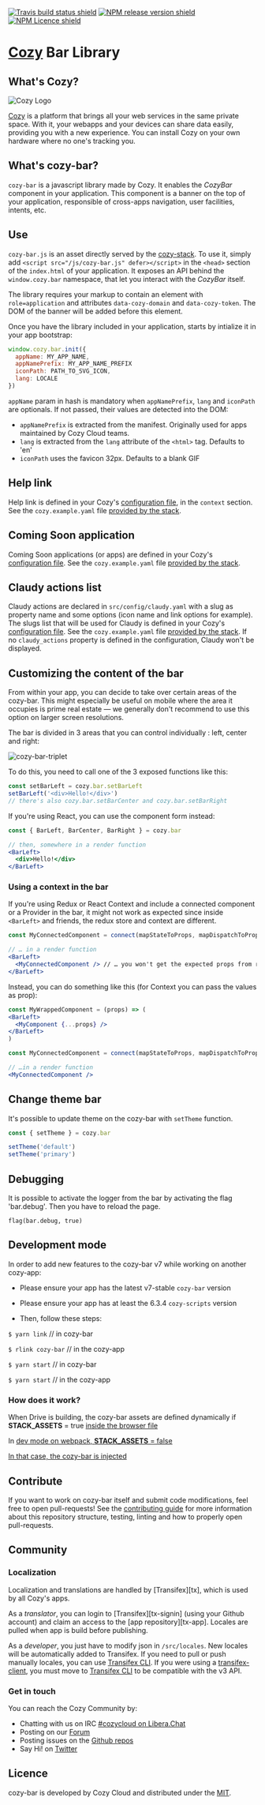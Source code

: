 [![Travis build status shield](https://img.shields.io/travis/cozy/cozy-bar/master.svg)](https://travis-ci.org/cozy/cozy-bar)
[![NPM release version shield](https://img.shields.io/npm/v/cozy-bar.svg)](https://www.npmjs.com/package/cozy-bar)
[![NPM Licence shield](https://img.shields.io/npm/l/cozy-bar.svg)](https://github.com/cozy/cozy-bar/blob/master/LICENSE)


# [Cozy] Bar Library

## What's Cozy?

![Cozy Logo](https://cdn.rawgit.com/cozy/cozy-guidelines/master/templates/cozy_logo_small.svg)

[Cozy] is a platform that brings all your web services in the same private space.  With it, your webapps and your devices can share data easily, providing you with a new experience. You can install Cozy on your own hardware where no one's tracking you.


## What's cozy-bar?

`cozy-bar` is a javascript library made by Cozy. It enables the _CozyBar_ component in your application. This component is a banner on the top of your application, responsible of cross-apps navigation, user facilities, intents, etc.


## Use

`cozy-bar.js` is an asset directly served by the [cozy-stack](https://github.com/cozy/cozy-stack). To use it, simply add `<script src="/js/cozy-bar.js" defer></script>` in the `<head>` section of the `index.html` of your application. It exposes an API behind the `window.cozy.bar` namespace, that let you interact with the _CozyBar_ itself.

The library requires your markup to contain an element with `role=application` and attributes `data-cozy-domain` and `data-cozy-token`. The DOM of the banner will be added before this element.


Once you have the library included in your application, starts by intialize it in your app bootstrap:

```js
window.cozy.bar.init({
  appName: MY_APP_NAME,
  appNamePrefix: MY_APP_NAME_PREFIX
  iconPath: PATH_TO_SVG_ICON,
  lang: LOCALE
})
```

`appName` param in hash is mandatory when `appNamePrefix`, `lang` and `iconPath` are optionals. If not passed, their values are detected into the DOM:

- `appNamePrefix` is extracted from the manifest. Originally used for apps maintained by Cozy Cloud teams.
- `lang` is extracted from the `lang` attribute of the `<html>` tag. Defaults to 'en'
- `iconPath` uses the favicon 32px. Defaults to a blank GIF

## Help link

Help link is defined in your Cozy's [configuration file](https://github.com/cozy/cozy-stack/blob/master/docs/config.md#main-configuration-file), in the `context` section. See the `cozy.example.yaml` file [provided by the stack](https://github.com/cozy/cozy-stack/blob/master/cozy.example.yaml#L80).

## Coming Soon application

Coming Soon applications (or apps) are defined in your Cozy's [configuration file](https://github.com/cozy/cozy-stack/blob/master/docs/config.md#main-configuration-file). See the `cozy.example.yaml` file [provided by the stack](https://github.com/cozy/cozy-stack/blob/master/cozy.example.yaml#L80).

## Claudy actions list

Claudy actions are declared in `src/config/claudy.yaml` with a slug as property name and some options (icon name and link options for example). The slugs list that will be used for Claudy is defined in your Cozy's [configuration file](https://github.com/cozy/cozy-stack/blob/master/docs/config.md#main-configuration-file). See the `cozy.example.yaml` file [provided by the stack](https://github.com/cozy/cozy-stack/blob/master/cozy.example.yaml#L101).
If no `claudy_actions` property is defined in the configuration, Claudy won't be displayed.

## Customizing the content of the bar

From within your app, you can decide to take over certain areas of the cozy-bar. This might especially be useful on mobile where the area it occupies is prime real estate — we generally don't recommend to use this option on larger screen resolutions.

The bar is divided in 3 areas that you can control individually : left, center and right:

![cozy-bar-triplet](https://user-images.githubusercontent.com/2261445/33609298-de4d379e-d9c7-11e7-839d-f5ab6155c902.png)

To do this, you need to call one of the 3 exposed functions like this:

```jsx
const setBarLeft = cozy.bar.setBarLeft
setBarLeft('<div>Hello!</div>')
// there's also cozy.bar.setBarCenter and cozy.bar.setBarRight
```

If you're using React, you can use the component form instead:

```jsx
const { BarLeft, BarCenter, BarRight } = cozy.bar

// then, somewhere in a render function
<BarLeft>
  <div>Hello!</div>
</BarLeft>
```

### Using a context in the bar

If you're using Redux or React Context and include a connected component or a Provider in the bar, it might not work as expected since inside `<BarLeft>` and friends, the redux store and context are different.

```jsx
const MyConnectedComponent = connect(mapStateToProps, mapDispatchToProps, MyComponent)

// … in a render function
<BarLeft>
  <MyConnectedComponent /> // … you won't get the expected props from redux
</BarLeft>
```

Instead, you can do something like this (for Context you can pass the values as prop):

```jsx
const MyWrappedComponent = (props) => (
<BarLeft>
  <MyComponent {...props} />
</BarLeft>
)

const MyConnectedComponent = connect(mapStateToProps, mapDispatchToProps, MyWrappedComponent)

// …in a render function
<MyConnectedComponent />
```

## Change theme bar

It's possible to update theme on the cozy-bar with `setTheme` function.

```jsx
const { setTheme } = cozy.bar

setTheme('default')
setTheme('primary')
```

## Debugging

It is possible to activate the logger from the bar by activating the flag 'bar.debug'.
Then you have to reload the page.

```
flag(bar.debug, true)
```

Development mode
----------

In order to add new features to the cozy-bar v7 while working on another cozy-app:

* Please ensure your app has the latest v7-stable `cozy-bar` version

* Please ensure your app has at least the 6.3.4 `cozy-scripts` version

* Then, follow these steps:

`$ yarn link` // in cozy-bar

`$ rlink cozy-bar` // in the cozy-app

`$ yarn start` // in cozy-bar

`$ yarn start` // in the cozy-app

### How does it work?

When Drive is building, the cozy-bar assets are defined dynamically if __STACK_ASSETS__ = true
[inside the browser file](https://github.com/cozy/cozy-drive/blob/master/src/drive/targets/browser/index.ejs#L27-L32)

In [dev mode on webpack, __STACK_ASSETS__ = false](https://github.com/cozy/create-cozy-app/blob/532dc9848526d48b749a8fd4fecdce1c9a6880c2/packages/cozy-scripts/config/webpack.environment.dev.js#L27)

[In that case, the cozy-bar is injected](https://github.com/cozy/create-cozy-app/blob/532dc9848526d48b749a8fd4fecdce1c9a6880c2/packages/cozy-scripts/config/webpack.environment.dev.js#L35-L57)

Contribute
----------

If you want to work on cozy-bar itself and submit code modifications, feel free to open pull-requests! See the [contributing guide][contribute] for more information about this repository structure, testing, linting and how to properly open pull-requests.


## Community

### Localization

Localization and translations are handled by [Transifex][tx], which is used by all Cozy's apps.

As a _translator_, you can login to [Transifex][tx-signin] (using your Github account) and claim an access to the [app repository][tx-app]. Locales are pulled when app is build before publishing.

As a _developer_, you just have to modify json in `/src/locales`. New locales will be automatically added to Transifex. If you need to pull or push manually locales, you can use [Transifex CLI](tx-cli). If you were using a [transifex-client](tx-client), you must move to [Transifex CLI](tx-cli) to be compatible with the v3 API.

### Get in touch

You can reach the Cozy Community by:

- Chatting with us on IRC [#cozycloud on Libera.Chat][libera]
- Posting on our [Forum][forum]
- Posting issues on the [Github repos][github]
- Say Hi! on [Twitter][twitter]


## Licence

cozy-bar is developed by Cozy Cloud and distributed under the [MIT].



[cozy]: https://cozy.io "Cozy Cloud"
[setup]: https://dev.cozy.io/#set-up-the-development-environment "Cozy dev docs: Set up the Development Environment"
[doctypes]: https://dev.cozy.io/#main-document-types
[bill-doctype]: https://github.com/cozy-labs/konnectors/blob/master/server/models/bill.coffee
[konnector-doctype]: https://github.com/cozy-labs/konnectors/blob/master/server/models/konnector.coffee
[konnectors]: https://github.com/cozy-labs/konnectors
[MIT]: https://opensource.org/licenses/MIT
[contribute]: CONTRIBUTING.md
[libera]: https://web.libera.chat/#cozycloud
[forum]: https://forum.cozy.io/
[github]: https://github.com/cozy/
[twitter]: https://twitter.com/cozycloud
[mocha]: https://mochajs.org/
[should]: npmjs.com/package/should
[checkbox]: https://help.github.com/articles/basic-writing-and-formatting-syntax/#task-lists
